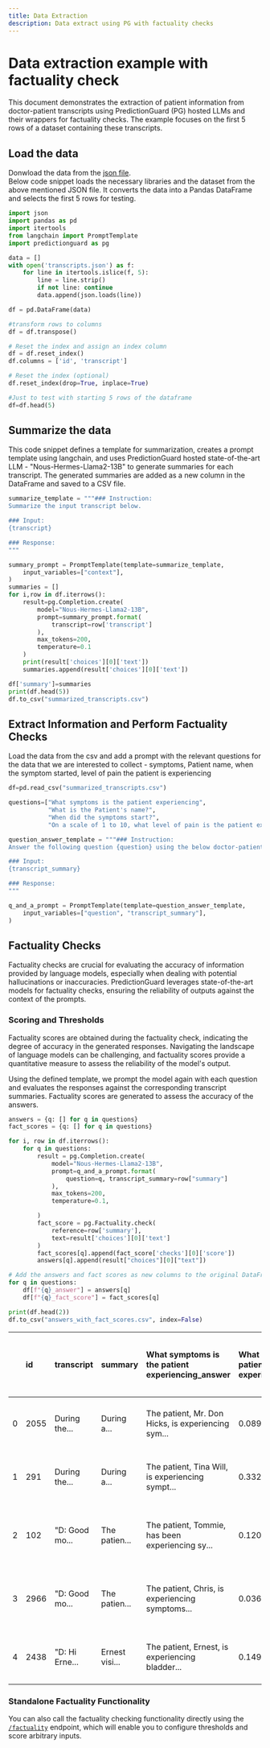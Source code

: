 ```yaml
---
title: Data Extraction
description: Data extract using PG with factuality checks
---
```


# Data extraction example with factuality check
This document demonstrates the extraction of patient information from doctor-patient transcripts using PredictionGuard (PG) hosted LLMs and their wrappers for factuality checks. The example focuses on the first 5 rows of a dataset containing these transcripts.

## Load the data 

Donwload the data from the [json file](pages/usingllms/transcript_data/transcripts.json).   
Below code snippet loads the necessary libraries and the dataset from the above mentioned JSON file. It converts the data into a Pandas DataFrame and selects the first 5 rows for testing.

```python
import json
import pandas as pd
import itertools
from langchain import PromptTemplate
import predictionguard as pg

data = []
with open('transcripts.json') as f:
    for line in itertools.islice(f, 5):
        line = line.strip()
        if not line: continue
        data.append(json.loads(line))

df = pd.DataFrame(data)

#transform rows to columns
df = df.transpose()

# Reset the index and assign an index column
df = df.reset_index()
df.columns = ['id', 'transcript']

# Reset the index (optional)
df.reset_index(drop=True, inplace=True)

#Just to test with starting 5 rows of the dataframe
df=df.head(5)
```

## Summarize the data
This code snippet defines a template for summarization, creates a prompt template using langchain, and uses PredictionGuard hosted state-of-the-art LLM - "Nous-Hermes-Llama2-13B" to generate summaries for each transcript. The generated summaries are added as a new column in the DataFrame and saved to a CSV file.


```python
summarize_template = """### Instruction:
Summarize the input transcript below.

### Input:
{transcript}

### Response:
"""

summary_prompt = PromptTemplate(template=summarize_template,
    input_variables=["context"],
)
summaries = []
for i,row in df.iterrows():
    result=pg.Completion.create(
        model="Nous-Hermes-Llama2-13B",
        prompt=summary_prompt.format(
            transcript=row['transcript']
        ),
        max_tokens=200,
        temperature=0.1
    )
    print(result['choices'][0]['text'])
    summaries.append(result['choices'][0]['text'])

df['summary']=summaries
print(df.head(5))
df.to_csv("summarized_transcripts.csv")
```
## Extract Information and Perform Factuality Checks
Load the data from the csv and add a prompt with the relevant questions for the data that we are interested to collect - symptoms, Patient name, when the symptom started, level of pain the patient is experiencing

```python
df=pd.read_csv("summarized_transcripts.csv")

questions=["What symptoms is the patient experiencing",
           "What is the Patient's name?",
           "When did the symptoms start?",
           "On a scale of 1 to 10, what level of pain is the patient experiencing?"]

question_answer_template = """### Instruction:
Answer the following question {question} using the below doctor-patient transcript summary.

### Input:
{transcript_summary}

### Response:
"""

q_and_a_prompt = PromptTemplate(template=question_answer_template,
    input_variables=["question", "transcript_summary"],
)
```
## Factuality Checks

Factuality checks are crucial for evaluating the accuracy of information provided by language models, especially when dealing with potential hallucinations or inaccuracies. PredictionGuard leverages state-of-the-art models for factuality checks, ensuring the reliability of outputs against the context of the prompts.

### Scoring and Thresholds
Factuality scores are obtained during the factuality check, indicating the degree of accuracy in the generated responses. Navigating the landscape of language models can be challenging, and factuality scores provide a quantitative measure to assess the reliability of the model's output.

Using the defined template, we prompt the model again with each question and evaluates the responses against the corresponding transcript summaries. Factuality scores are generated to assess the accuracy of the answers.

```python
answers = {q: [] for q in questions}
fact_scores = {q: [] for q in questions}

for i, row in df.iterrows():
    for q in questions:
        result = pg.Completion.create(
            model="Nous-Hermes-Llama2-13B",
            prompt=q_and_a_prompt.format(
                question=q, transcript_summary=row["summary"]
            ),
            max_tokens=200,
            temperature=0.1,

        )
        fact_score = pg.Factuality.check(
            reference=row['summary'],
            text=result['choices'][0]['text']
        )
        fact_scores[q].append(fact_score['checks'][0]['score'])
        answers[q].append(result["choices"][0]["text"])

# Add the answers and fact scores as new columns to the original DataFrame
for q in questions:
    df[f"{q}_answer"] = answers[q]
    df[f"{q}_fact_score"] = fact_scores[q]

print(df.head(2))
df.to_csv("answers_with_fact_scores.csv", index=False)
```

|    | id   | transcript   | summary   | What symptoms is the patient experiencing_answer   | What symptoms is the patient experiencing_fact_score   | What is the Patient's name?_answer   | What is the Patient's name?_fact_score   | When did the symptoms start?_answer   | When did the symptoms start?_fact_score   | On a scale of 1 to 10, what level of pain is the patient experiencing?_answer   | On a scale of 1 to 10, what level of pain is the patient experiencing?_fact_score   |
|---:|:-----|:-------------|:----------|:--------------------------------------------------|:------------------------------------------------------|:-------------------------------------|:-----------------------------------------|:-------------------------------------|:-----------------------------------------|:-----------------------------------------------------------------------------|:----------------------------------------------------------------------------------|
|  0 | 2055 | During the... | During a... | The patient, Mr. Don Hicks, is experiencing sym... | 0.08922114223                                        | The patient's name is Mr. Don Hicks. | 0.451582998                                 | The symptoms started when Mr. Don ... | 0.1504420638                               | The transcript summary does not conta... | 0.5611280203                                                                   |
|  1 | 291  | During the... | During a... | The patient, Tina Will, is experiencing sympt... | 0.3320894539                                        | The patient's name is Tina Will.     | 0.8268791437                               | The symptoms started when Tina pre... | 0.7537286878                               | I am sorry to hear that Tina is expe... | 0.2882582843                                                                   |  
|  2 | 102  | "D: Good mo... | The patien... | The patient, Tommie, has been experiencing sy... | 0.1203972548                                        | I'm sorry, the question "What is t... | 0.6292911172                               | The symptoms started when?             | 0.7372002602                               | "I'm sorry to hear that Tommie has b... | 0.1583527327                                                                   |
|  3 | 2966 | "D: Good mo... | The patien... | The patient, Chris, is experiencing symptoms... | 0.03648262098                                       | The patient's name is Chris.         | 0.8302355409                               | The symptoms started when Chris exp... | 0.8345838189                               | I'm sorry to hear that Chris is expe... | 0.7252672315                                                                   | 
|  4 | 2438 | "D: Hi Erne... | Ernest visi... | The patient, Ernest, is experiencing bladder... | 0.149951458                                        | The patient's name is Ernest.        | 0.6766917109                               | The symptoms started when Ernest st... | 0.1891670823                               | Based on the information provided, i... | 0.6463367343                                                                   |


### Standalone Factuality Functionality

You can also call the factuality checking functionality directly using the [`/factuality`](../reference/factuality) endpoint, which will enable you to configure thresholds and score arbitrary inputs.